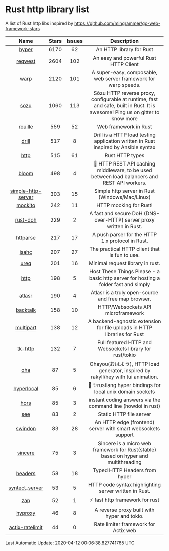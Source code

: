 # Rust http library list

A list of Rust http libs inspired by https://github.com/mingrammer/go-web-framework-stars


|Name|Stars|Issues|Description|
|:--:|:---:|:--:|:----:|
|[hyper](https://github.com/hyperium/hyper)|6170|62|An HTTP library for Rust|
|[reqwest](https://github.com/seanmonstar/reqwest)|2604|102|An easy and powerful Rust HTTP Client|
|[warp](https://github.com/seanmonstar/warp)|2120|101|A super-easy, composable, web server framework for warp speeds.|
|[sozu](https://github.com/sozu-proxy/sozu)|1060|113|Sōzu HTTP reverse proxy, configurable at runtime, fast and safe, built in Rust. It is awesome! Ping us on gitter to know more|
|[rouille](https://github.com/tomaka/rouille)|559|52|Web framework in Rust|
|[drill](https://github.com/fcsonline/drill)|517|8|Drill is a HTTP load testing application written in Rust  inspired by Ansible syntax|
|[http](https://github.com/hyperium/http)|515|61|Rust HTTP types|
|[bloom](https://github.com/valeriansaliou/bloom)|498|4|:cherry_blossom: HTTP REST API caching middleware, to be used between load balancers and REST API workers.|
|[simple-http-server](https://github.com/TheWaWaR/simple-http-server)|303|15|Simple http server in Rust (Windows/Mac/Linux)|
|[mockito](https://github.com/lipanski/mockito)|242|11|HTTP mocking for Rust!|
|[rust-doh](https://github.com/jedisct1/rust-doh)|229|2|A fast and secure DoH (DNS-over-HTTP) server proxy written in Rust.|
|[httparse](https://github.com/seanmonstar/httparse)|217|17|A push parser for the HTTP 1.x protocol in Rust.|
|[isahc](https://github.com/sagebind/isahc)|207|27|The practical HTTP client that is fun to use.|
|[ureq](https://github.com/algesten/ureq)|201|16|Minimal request library in rust.|
|[http](https://github.com/thecoshman/http)|198|5|Host These Things Please - a basic http server for hosting a folder fast and simply|
|[atlasr](https://github.com/atlasr-org/atlasr)|190|4|Atlasr is a truly open-source and free map browser.|
|[backtalk](https://github.com/lord/backtalk)|158|10|HTTP/Websockets API microframework|
|[multipart](https://github.com/abonander/multipart)|138|12|A backend-agnostic extension for file uploads in HTTP libraries for Rust|
|[tk-http](https://github.com/swindon-rs/tk-http)|132|7|Full featured HTTP and Websockets library for rust/tokio|
|[oha](https://github.com/hatoo/oha)|87|5|Ohayou(おはよう), HTTP load generator, inspired by rakyll/hey with tui animation.|
|[hyperlocal](https://github.com/softprops/hyperlocal)|85|6|🔌 ✨rustlang hyper bindings for local unix domain sockets|
|[hors](https://github.com/WindSoilder/hors)|85|3|instant coding answers via the command line (howdoi in rust)|
|[see](https://github.com/wyhaya/see)|83|2|Static HTTP file server|
|[swindon](https://github.com/swindon-rs/swindon)|83|28|An HTTP edge (frontend) server with smart websockets support|
|[sincere](https://github.com/danclive/sincere)|75|3|Sincere is a micro web framework for Rust(stable) based on hyper and multithreading|
|[headers](https://github.com/hyperium/headers)|58|18|Typed HTTP Headers from hyper|
|[syntect_server](https://github.com/sourcegraph/syntect_server)|53|5|HTTP code syntax highlighting server written in Rust.|
|[zap](https://github.com/oltdaniel/zap)|52|1|:zap: fast http framework for rust|
|[hyproxy](https://github.com/moosingin3space/hyproxy)|46|8|A reverse proxy built with hyper and tokio.|
|[actix-ratelimit](https://github.com/TerminalWitchcraft/actix-ratelimit)|44|0|Rate limiter framework for Actix web|

Last Automatic Update: 2020-04-12 00:06:38.827741765 UTC